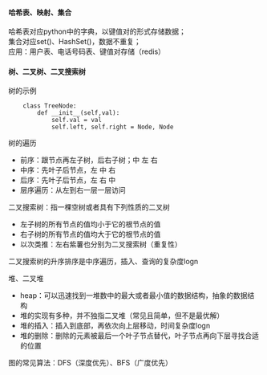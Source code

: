 #### 哈希表、映射、集合
哈希表对应python中的字典，以键值对的形式存储数据；  
集合对应set()、HashSet()，数据不重复；  
应用：用户表、电话号码表、键值对存储（redis）  

#### 树、二叉树、二叉搜索树
树的示例
```
    class TreeNode:  
        def __init__(self,val):
            self.val = val  
            self.left, self.right = Node, Node​​​
```

树的遍历  
- 前序：跟节点再左子树，后右子树；中  左 右  
- 中序：先叶子后节点，左 中 右  
- 后序：先叶子后节点，左 右 中  
- 层序遍历：从左到右一层一层访问  

二叉搜索树：指一棵空树或者具有下列性质的二叉树  
- 左子树的所有节点的值均小于它的根节点的值  
- 右子树的所有节点的值均大于它的根节点的值  
- 以次类推：左右紫薯也分别为二叉搜索树（重复性）

二叉搜索树的升序排序是中序遍历，插入、查询的复杂度logn  

堆、二叉堆  
- heap：可以迅速找到一堆数中的最大或者最小值的数据结构，抽象的数据结构  
- 堆的实现有多种，并不独指二叉堆（常见且简单，但不是最优解）  
- 堆的插入：插入到底部，再依次向上层移动，时间复杂度logn  
- 堆的删除：删除的元素被最后一个叶子节点替代，叶子节点再向下层寻找合适的位置  

图的常见算法：DFS（深度优先）、BFS（广度优先）